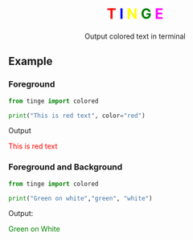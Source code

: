 <h1 style="text-align: center; font-weight: bold">
    <span style="color: red">T</span>
    <span style="color: blue">I</span>
    <span style="color: yellow">N</span>
    <span style="color:green">G</span>
    <span style="color:magenta">E</span>
</h1>
<p style="text-align: center">Output colored text in terminal</p>

## Example
### Foreground
```python
from tinge import colored

print("This is red text", color="red")
```
Output
<p style="color: red">This is red text</p>

### Foreground and Background
```python
from tinge import colored

print("Green on white","green", "white")
```
Output:
<p><span style="color: green; background: white">Green on White</span></p>
